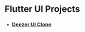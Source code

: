 # Flutter UI Projects

<ul>
    <li><a href="https://github.com/Radser2001/Flutter-UI-clones/tree/main/deezerclone"><h3>Deezer UI Clone</h3></a></li>
</ul>
